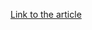 [Link to the article](https://www.bleepingcomputer.com/news/security/over-a-thousand-online-shops-hacked-to-show-fake-product-listings/)
